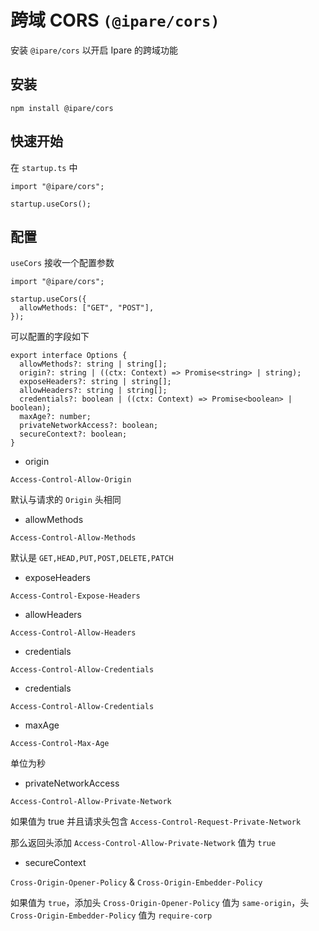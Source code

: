 # 跨域 CORS `(@ipare/cors)`

安装 `@ipare/cors` 以开启 Ipare 的跨域功能

## 安装

```
npm install @ipare/cors
```

## 快速开始

在 `startup.ts` 中

```TS
import "@ipare/cors";

startup.useCors();
```

## 配置

`useCors` 接收一个配置参数

```TS
import "@ipare/cors";

startup.useCors({
  allowMethods: ["GET", "POST"],
});
```

可以配置的字段如下

```TS
export interface Options {
  allowMethods?: string | string[];
  origin?: string | ((ctx: Context) => Promise<string> | string);
  exposeHeaders?: string | string[];
  allowHeaders?: string | string[];
  credentials?: boolean | ((ctx: Context) => Promise<boolean> | boolean);
  maxAge?: number;
  privateNetworkAccess?: boolean;
  secureContext?: boolean;
}
```

- origin

`Access-Control-Allow-Origin`

默认与请求的 `Origin` 头相同

- allowMethods

`Access-Control-Allow-Methods`

默认是 `GET,HEAD,PUT,POST,DELETE,PATCH`

- exposeHeaders

`Access-Control-Expose-Headers`

- allowHeaders

`Access-Control-Allow-Headers`

- credentials

`Access-Control-Allow-Credentials`

- credentials

`Access-Control-Allow-Credentials`

- maxAge

`Access-Control-Max-Age`

单位为秒

- privateNetworkAccess

`Access-Control-Allow-Private-Network`

如果值为 true 并且请求头包含 `Access-Control-Request-Private-Network`

那么返回头添加 `Access-Control-Allow-Private-Network` 值为 `true`

- secureContext

`Cross-Origin-Opener-Policy` & `Cross-Origin-Embedder-Policy`

如果值为 `true`，添加头 `Cross-Origin-Opener-Policy` 值为 `same-origin`，头 `Cross-Origin-Embedder-Policy` 值为 `require-corp`
